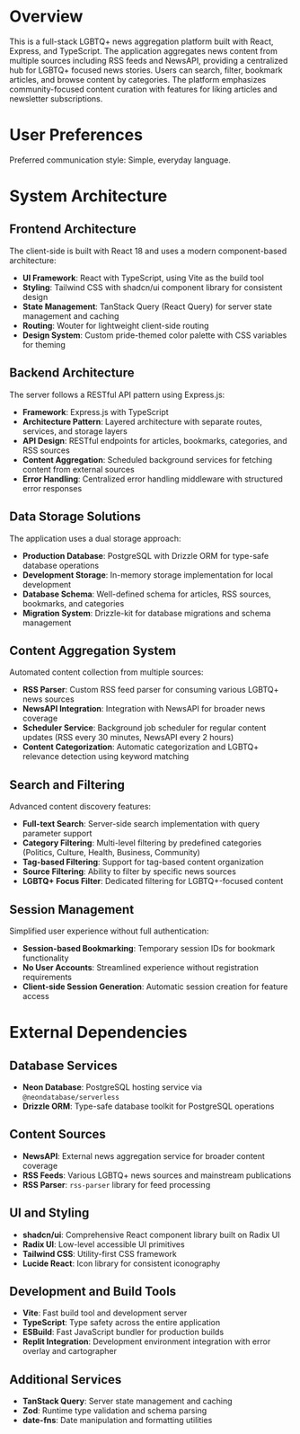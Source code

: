 # Overview

This is a full-stack LGBTQ+ news aggregation platform built with React, Express, and TypeScript. The application aggregates news content from multiple sources including RSS feeds and NewsAPI, providing a centralized hub for LGBTQ+ focused news stories. Users can search, filter, bookmark articles, and browse content by categories. The platform emphasizes community-focused content curation with features for liking articles and newsletter subscriptions.

# User Preferences

Preferred communication style: Simple, everyday language.

# System Architecture

## Frontend Architecture

The client-side is built with React 18 and uses a modern component-based architecture:

- **UI Framework**: React with TypeScript, using Vite as the build tool
- **Styling**: Tailwind CSS with shadcn/ui component library for consistent design
- **State Management**: TanStack Query (React Query) for server state management and caching
- **Routing**: Wouter for lightweight client-side routing
- **Design System**: Custom pride-themed color palette with CSS variables for theming

## Backend Architecture

The server follows a RESTful API pattern using Express.js:

- **Framework**: Express.js with TypeScript
- **Architecture Pattern**: Layered architecture with separate routes, services, and storage layers
- **API Design**: RESTful endpoints for articles, bookmarks, categories, and RSS sources
- **Content Aggregation**: Scheduled background services for fetching content from external sources
- **Error Handling**: Centralized error handling middleware with structured error responses

## Data Storage Solutions

The application uses a dual storage approach:

- **Production Database**: PostgreSQL with Drizzle ORM for type-safe database operations
- **Development Storage**: In-memory storage implementation for local development
- **Database Schema**: Well-defined schema for articles, RSS sources, bookmarks, and categories
- **Migration System**: Drizzle-kit for database migrations and schema management

## Content Aggregation System

Automated content collection from multiple sources:

- **RSS Parser**: Custom RSS feed parser for consuming various LGBTQ+ news sources
- **NewsAPI Integration**: Integration with NewsAPI for broader news coverage
- **Scheduler Service**: Background job scheduler for regular content updates (RSS every 30 minutes, NewsAPI every 2 hours)
- **Content Categorization**: Automatic categorization and LGBTQ+ relevance detection using keyword matching

## Search and Filtering

Advanced content discovery features:

- **Full-text Search**: Server-side search implementation with query parameter support
- **Category Filtering**: Multi-level filtering by predefined categories (Politics, Culture, Health, Business, Community)
- **Tag-based Filtering**: Support for tag-based content organization
- **Source Filtering**: Ability to filter by specific news sources
- **LGBTQ+ Focus Filter**: Dedicated filtering for LGBTQ+-focused content

## Session Management

Simplified user experience without full authentication:

- **Session-based Bookmarking**: Temporary session IDs for bookmark functionality
- **No User Accounts**: Streamlined experience without registration requirements
- **Client-side Session Generation**: Automatic session creation for feature access

# External Dependencies

## Database Services
- **Neon Database**: PostgreSQL hosting service via `@neondatabase/serverless`
- **Drizzle ORM**: Type-safe database toolkit for PostgreSQL operations

## Content Sources
- **NewsAPI**: External news aggregation service for broader content coverage
- **RSS Feeds**: Various LGBTQ+ news sources and mainstream publications
- **RSS Parser**: `rss-parser` library for feed processing

## UI and Styling
- **shadcn/ui**: Comprehensive React component library built on Radix UI
- **Radix UI**: Low-level accessible UI primitives
- **Tailwind CSS**: Utility-first CSS framework
- **Lucide React**: Icon library for consistent iconography

## Development and Build Tools
- **Vite**: Fast build tool and development server
- **TypeScript**: Type safety across the entire application
- **ESBuild**: Fast JavaScript bundler for production builds
- **Replit Integration**: Development environment integration with error overlay and cartographer

## Additional Services
- **TanStack Query**: Server state management and caching
- **Zod**: Runtime type validation and schema parsing
- **date-fns**: Date manipulation and formatting utilities